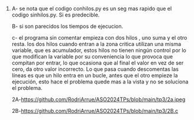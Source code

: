 1) A- se nota que el codigo conhilos.py es un seg mas rapido que el codigo sinhilos.py. Si es predecible.

   B- si son parecidos los tiempos de ejecucion.

   c- el programa sin comentar empieza con dos hilos , uno suma y el otro resta. los dos hilos cuando entran a la zona critica utilizan una misma variable, que es acumulador, estos hilos no tienen ningún control por lo que modifican la variable por su conveniencia lo que provoca que compitan por entrar, lo que ocasiona que al final el valor en vez de ser cero, da otro valor incorrecto. Lo que pasa cuando descomentas las líneas es que un hilo entra en un bucle, antes que el otro empieze la ejecución, esto hace el problema quede mas a la vista y no se soluciona el problema.

   2A-https://github.com/RodriArrue/ASO2024TPs/blob/main/tp3/2a.jpeg

   2B-https://github.com/RodriArrue/ASO2024TPs/blob/main/tp3/2B.c


